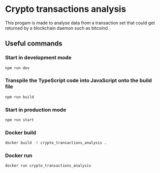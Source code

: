 # Crypto transactions analysis

This progam is made to analyse data from a transaction set that could get returned by a blockchain daemon such as bitcoind

## Useful commands

### Start in development mode

```bash
npm run dev
```

### Transpile the TypeScript code into JavaScript onto the build file

```bash
npm run build
```

### Start in production mode

```bash
npm run start
```

### Docker build

```bash
docker build -t crypto_transactions_analysis .
```

### Docker run

```bash
docker run crypto_transactions_analysis
```
